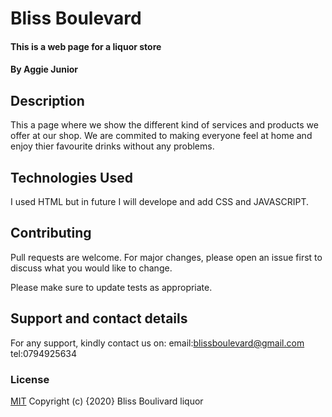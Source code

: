 # Bliss Boulevard
#### This is a web page for a liquor store
#### By Aggie Junior
## Description
This a page where we show the different kind of services and products we offer at our shop. We are commited to making everyone feel at home and enjoy thier favourite drinks without any problems.
## Technologies Used
I used HTML but in future I will develope and add CSS and JAVASCRIPT.
## Contributing
Pull requests are welcome. For major changes, please open an issue first to discuss what you would like to change.

Please make sure to update tests as appropriate.
## Support and contact details
For any support, kindly contact us on: 
 email:blissboulevard@gmail.com 
 tel:0794925634
### License
[MIT](https://choosealicense.com/licenses/mit/)
Copyright (c) {2020} Bliss Boulivard liquor
  